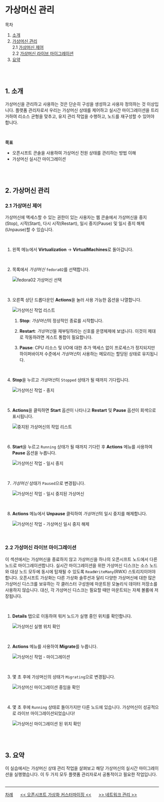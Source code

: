 # 가상머신 관리

목차
1. [소개](./vm_management.md#1-소개)<br>
2. [가상머신 관리](./vm_management.md#2-가상머신-관리)<br>
   2.1 [가상머신 제어](./vm_management.md#21-가상머신-제어)<br>
   2.2 [가상머신 라이브 마이그레이션](./vm_management.md#22-가상머신-라이브-마이그레이션)<br>
3. [요약](./vm_management.md#3-요약)
<br>
<br>

## 1. 소개

가상머신을 관리하고 사용하는 것은 단순히 구성을 생성하고 사용자 정의하는 것 이상입니다. 플랫폼 관리자로서 우리는 가상머신 상태를 제어하고 실시간 마이그레이션을 트리거하여 리소스 균형을 맞추고, 유지 관리 작업을 수행하고, 노드를 재구성할 수 있어야 합니다.

<br>

**목표**
* 오픈시프트 콘솔을 사용하여 가상머신 전원 상태를 관리하는 방법 이해
* 가상머신 실시간 마이그레이션
<br>
<br>

## 2. 가상머신 관리

### 2.1 가상머신 제어

가상머신에 액세스할 수 있는 권한이 있는 사용자는 웹 콘솔에서 가상머신을 중지(Stop), 시작(Start), 다시 시작(Restart), 일시 중지(Pause) 및 일시 중지 해제(Unpause)할 수 있습니다.

<br>

1. 왼쪽 메뉴에서 **Virtualization** → **VirtualMachines**로 돌아갑니다.

<br>

2. 목록에서 *가상머신* `fedora02`를 선택합니다.

   <img src="new_images/63_fedora02_vm.png" title="100px" alt="fedora02 가상머신 선택"></img> <br>
<br>

3. 오른쪽 상단 드롭다운인 **Actions**을 눌러 사용 가능한 옵션을 나열합니다.

   <img src="new_images/64_fedora02_actions.png" title="100px" alt="가상머신 작업 리스트"></img> <br> 

   1. **Stop**: *가상머신*의 정상적인 종료를 시작합니다.

   2. **Restart**: *가상머신*을 재부팅하라는 신호를 운영체제에 보냅니다. 이것이 제대로 작동하려면 게스트 통합이 필요합니다.

   3. **Pause**: CPU 리소스 및 I/O에 대한 추가 액세스 없이 프로세스가 정지되지만 하이퍼바이저 수준에서 *가상머신*이 사용하는 메모리는 할당된 상태로 유지됩니다.
<br>

4. **Stop**을 누르고 *가상머신*이 `Stopped` 상태가 될 때까지 기다립니다.

   <img src="new_images/65_fedora02_vm_stop.png" title="100px" alt="가상머신 작업 - 중지"></img> <br>
<br>

5. **Actions**을 클릭하면 **Start** 옵션이 나타나고 **Restart** 및 **Pause** 옵션이 회색으로 표시됩니다.

   <img src="new_images/66_fedora02_vm_status.png" title="100px" alt="중지된 가상머신의 작업 리스트"></img> <br>
<br>

6. **Start**을 누르고 `Running` 상태가 될 때까지 기다린 후 **Actions** 메뉴를 사용하여 **Pause** 옵션을 누릅니다.

   <img src="new_images/68_fedora02_vm_pause_2.png" title="100px" alt="가상머신 작업 - 일시 중지"></img> <br>
<br>

7. *가상머신* 상태가 `Paused`으로 변경됩니다.

   <img src="new_images/69_fedora02_vm_pause_status.png" title="100px" alt="가상머신 작업 - 일시 중지된 가상머신"></img> <br>
<br>

8. **Actions** 메뉴에서 **Unpause** 클릭하여 *가상머신*의 일시 중지를 해제합니다.

   <img src="new_images/68_fedora02_vm_unpause.png" title="100px" alt="가상머신 작업 - 가상머신 일시 중지 해제"></img> <br>
<br>

### 2.2 가상머신 라이브 마이그레이션

이 섹션에서는 가상머신을 종료하지 않고 가상머신을 하나의 오픈시프트 노드에서 다른 노드로 마이그레이션합니다. 실시간 마이그레이션을 위한 가상머신 디스크는 소스 노드와 대상 노드 모두에 동시에 탑재될 수 있도록 `ReadWriteMany`(RWX) 스토리지이어야 합니다. 오픈시프트 가상화는 다른 가상화 솔루션과 달리 다양한 가상머신에 대한 많은 가상머신 디스크를 보유하는 각 클러스터 구성원에 마운트된 모놀리식 데이터 저장소를 사용하지 않습니다. 대신, 각 가상머신 디스크는 필요할 때만 마운트되는 자체 볼륨에 저장됩니다.

<br>

1. **Details** 탭으로 이동하여 워커 노드가 실행 중인 위치를 확인합니다.

   <img src="new_images/70_fedora02_vm_node.png" title="100px" alt="가상머신 실행 위치 확인"></img> <br>
<br>

2. **Actions** 메뉴를 사용하여 **Migrate**를 누릅니다.

   <img src="new_images/71_fedora02_migrate.png" title="100px" alt="가상머신 작업 - 마이그레이션"></img> <br>
<br>

3. 몇 초 후에 가상머신의 상태가 `Migrating`으로 변경됩니다. 

   <img src="new_images/72_fedora02_vm_migrate_status.png" title="100px" alt="가상머신 마이그레이션 중임을 확인"></img> <br>
<br>

4. 몇 초 후에 `Running` 상태로 돌아가지만 다른 노드에 있습니다. 가상머신이 성공적으로 라이브 마이그레이션되었습니다!

   <img src="new_images/73_fedora02_vm_running.png" title="100px" alt="가상머신 마이그레이션 된 위치 확인"></img> <br>
<br>
<br>

## 3. 요약

이 실습에서는 가상머신 상태 관리 작업을 살펴보고 해당 가상머신의 실시간 마이그레이션을 실행했습니다. 이 두 가지 모두 플랫폼 관리자로서 공통적이고 필요한 작업입니다.
<br>
<br>

------
[차례](../README.md) &nbsp;&nbsp;&nbsp;&nbsp; [<< 오픈시프트 가상화 커스터마이징 <<](./openshift_virt_customization.md) &nbsp;&nbsp;&nbsp;&nbsp; [>> 네트워크 관리 >>](./network_management.md)
